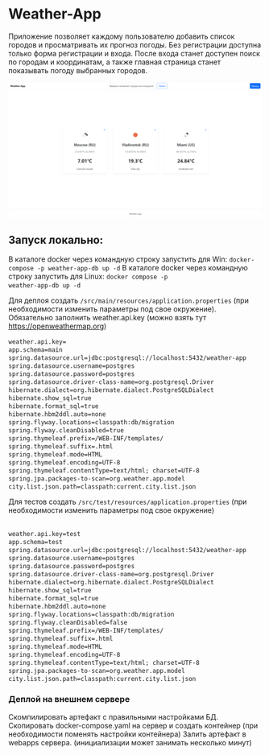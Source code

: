 # Weather-App #

Приложение позволяет каждому пользователю добавить список городов и просматривать их прогноз погоды.
Без регистрации доступна только форма регистрации и входа.
После входа станет доступен поиск по городам и координатам, а также главная страница станет показывать погоду выбранных
городов.

![Image alt](https://github.com/vltolstov/WeatherApp/raw/master/screen.png)

## Запуск локально: ##

В каталоге docker через командную строку запустить для Win:
<code>docker-compose -p weather-app-db up -d</code>
В каталоге docker через командную строку запустить для Linux:
<code>docker compose -p weather-app-db up -d</code>

Для деплоя создать
<code>/src/main/resources/application.properties</code> (при необходимости изменить параметры под свое окружение).
Обязательно заполнить weather.api.key (можно взять тут https://openweathermap.org)

```
weather.api.key=
app.schema=main
spring.datasource.url=jdbc:postgresql://localhost:5432/weather-app
spring.datasource.username=postgres
spring.datasource.password=postgres
spring.datasource.driver-class-name=org.postgresql.Driver
hibernate.dialect=org.hibernate.dialect.PostgreSQLDialect
hibernate.show_sql=true
hibernate.format_sql=true
hibernate.hbm2ddl.auto=none
spring.flyway.locations=classpath:db/migration
spring.flyway.cleanDisabled=true
spring.thymeleaf.prefix=/WEB-INF/templates/
spring.thymeleaf.suffix=.html
spring.thymeleaf.mode=HTML
spring.thymeleaf.encoding=UTF-8
spring.thymeleaf.contentType=text/html; charset=UTF-8
spring.jpa.packages-to-scan=org.weather.app.model
city.list.json.path=classpath:current.city.list.json

```

Для тестов создать
<code>/src/test/resources/application.properties</code>
(при необходимости изменить параметры под свое окружение)

```

weather.api.key=test
app.schema=test
spring.datasource.url=jdbc:postgresql://localhost:5432/weather-app
spring.datasource.username=postgres
spring.datasource.password=postgres
spring.datasource.driver-class-name=org.postgresql.Driver
hibernate.dialect=org.hibernate.dialect.PostgreSQLDialect
hibernate.show_sql=true
hibernate.format_sql=true
hibernate.hbm2ddl.auto=none
spring.flyway.locations=classpath:db/migration
spring.flyway.cleanDisabled=false
spring.thymeleaf.prefix=/WEB-INF/templates/
spring.thymeleaf.suffix=.html
spring.thymeleaf.mode=HTML
spring.thymeleaf.encoding=UTF-8
spring.thymeleaf.contentType=text/html; charset=UTF-8
spring.jpa.packages-to-scan=org.weather.app.model
city.list.json.path=classpath:current.city.list.json

```

### Деплой на внешнем сервере ###

Скомпилировать артефакт с правильными настройками БД.
Скопировать docker-compose.yaml на сервер и создать контейнер (при необходимости поменять настройки контейнера)
Залить артефакт в webapps сервера. (инициализации может занимать несколько минут)